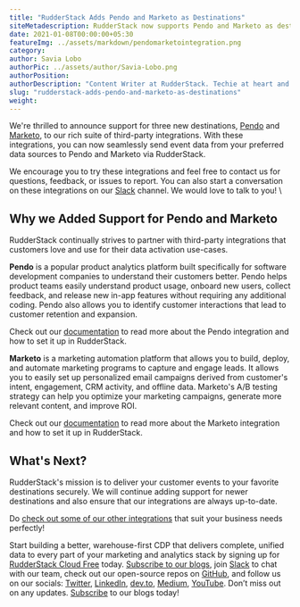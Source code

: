 ```yaml
---
title: "RudderStack Adds Pendo and Marketo as Destinations"
siteMetadescription: RudderStack now supports Pendo and Marketo as destinations. Find the details of support and steps in the blog.
date: 2021-01-08T00:00:00+05:30
featureImg: ../assets/markdown/pendomarketointegration.png
category: 
author: Savia Lobo
authorPic: ../assets/author/Savia-Lobo.png
authorPosition: 
authorDescription: "Content Writer at RudderStack. Techie at heart and loves to stay up to date with tech happenings across the globe. Loves singing and composing songs."
slug: "rudderstack-adds-pendo-and-marketo-as-destinations"
weight: 
---
```



We're thrilled to announce support for three new destinations, [Pendo](https://rudderstack.com/integration/pendo/) and [Marketo](https://rudderstack.com/integration/marketo/), to our rich suite of third-party integrations. With these integrations, you can now seamlessly send event data from your preferred data sources to Pendo and Marketo via RudderStack. 

We encourage you to try these integrations and feel free to contact us for questions, feedback, or issues to report. You can also start a conversation on these integrations on our [Slack](https://resources.rudderstack.com/join-rudderstack-slack) channel. We would love to talk to you! \



## Why we Added Support for Pendo and Marketo

RudderStack continually strives to partner with third-party integrations that customers love and use for their data activation use-cases.

**Pendo** is a popular product analytics platform built specifically for software development companies to understand their customers better. Pendo helps product teams easily understand product usage, onboard new users, collect feedback, and release new in-app features without requiring any additional coding. Pendo also allows you to identify customer interactions that lead to customer retention and expansion.

Check out our [documentation](https://docs.rudderstack.com/destinations/pendo?_ga=2.226210654.593751765.1609749651-1803577333.1604307398) to read more about the Pendo integration and how to set it up in RudderStack. 

**Marketo** is a marketing automation platform that allows you to build, deploy, and automate marketing programs to capture and engage leads. It allows you to easily set up personalized email campaigns derived from customer's intent, engagement, CRM activity, and offline data. Marketo's A/B testing strategy can help you optimize your marketing campaigns, generate more relevant content, and improve ROI.

Check out our [documentation](https://docs.rudderstack.com/destinations/marketo?_ga=2.17021693.593751765.1609749651-1803577333.1604307398) to read more about the Marketo integration and how to set it up in RudderStack. 


## What's Next? 


RudderStack's mission is to deliver your customer events to your favorite destinations securely. We will continue adding support for newer destinations and also ensure that our integrations are always up-to-date. 

Do [check out some of our other integrations](https://rudderstack.com/blog/rudderstack-supports-email-marketing-platform-mailchimp/) that suit your business needs perfectly!

Start building a better, warehouse-first CDP that delivers complete, unified data to every part of your marketing and analytics stack by signing up for [RudderStack Cloud Free](https://app.rudderlabs.com/signup?type=freetrial) today. [Subscribe to our blogs](https://rudderstack.com/blog/), join [Slack](https://resources.rudderstack.com/join-rudderstack-slack) to chat with our team, check out our open-source repos on [GitHub](https://github.com/rudderlabs), and follow us on our socials: [Twitter](https://twitter.com/RudderStack), [LinkedIn](https://www.linkedin.com/company/rudderlabs/), [dev.to](http://dev.to/), [Medium](https://rudderstack.medium.com/), [YouTube](https://www.youtube.com/channel/UCgV-B77bV_-LOmKYHw8jvBw). Don’t miss out on any updates. [Subscribe](https://rudderstack.com/blog/) to our blogs today!
